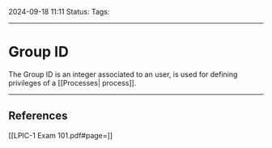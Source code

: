 2024-09-18 11:11
Status:
Tags:
___
# Group ID

The Group ID is an integer associated to an user, is used for defining privileges of a [[Processes| process]].

___
## References
[[LPIC-1 Exam 101.pdf#page=]]